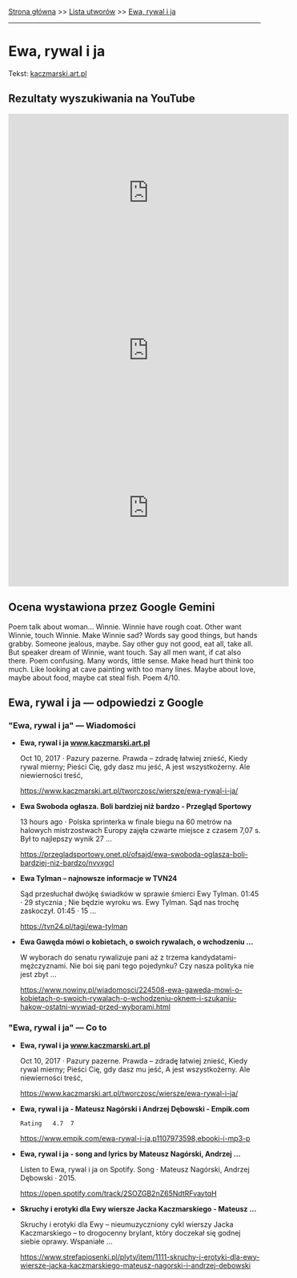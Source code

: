 [Strona główna](../index.md) >> [Lista utworów](../list.md) >> [Ewa, rywal i ja](155.md)

---

# Ewa, rywal i ja

Tekst: [kaczmarski.art.pl](https://www.kaczmarski.art.pl/tworczosc/wiersze/ewa-rywal-i-ja/)

## Rezultaty wyszukiwania na YouTube

<iframe width="560" height="315" src="https://www.youtube.com/embed/ErfDv_X90gk?si=IdontcarewhotheIRSsendsImnotpayingtaxes" title="YouTube video player" frameborder="0" allow="accelerometer; autoplay; clipboard-write; encrypted-media; gyroscope; picture-in-picture; web-share" referrerpolicy="strict-origin-when-cross-origin" allowfullscreen></iframe>

<iframe width="560" height="315" src="https://www.youtube.com/embed/O_eYztVDVcw?si=IdontcarewhotheIRSsendsImnotpayingtaxes" title="YouTube video player" frameborder="0" allow="accelerometer; autoplay; clipboard-write; encrypted-media; gyroscope; picture-in-picture; web-share" referrerpolicy="strict-origin-when-cross-origin" allowfullscreen></iframe>

<iframe width="560" height="315" src="https://www.youtube.com/embed/SMwaMTP8HSQ?si=IdontcarewhotheIRSsendsImnotpayingtaxes" title="YouTube video player" frameborder="0" allow="accelerometer; autoplay; clipboard-write; encrypted-media; gyroscope; picture-in-picture; web-share" referrerpolicy="strict-origin-when-cross-origin" allowfullscreen></iframe>

## Ocena wystawiona przez Google Gemini

Poem talk about woman... Winnie. Winnie have rough coat. Other want Winnie, touch Winnie. Make Winnie sad? Words say good things, but hands grabby. Someone jealous, maybe. Say other guy not good, eat all, take all. But speaker dream of Winnie, want touch. Say all men want, if cat also there. Poem confusing. Many words, little sense. Make head hurt think too much. Like looking at cave painting with too many lines. Maybe about love, maybe about food, maybe cat steal fish. Poem 4/10.


## Ewa, rywal i ja — odpowiedzi z Google

### "Ewa, rywal i ja" — Wiadomości

- **Ewa, rywal i ja www.kaczmarski.art.pl**

    Oct 10, 2017  ·  Pazury pazerne. Prawda – zdradę łatwiej znieść, Kiedy rywal mierny; Pieści Cię, gdy dasz mu jeść, A jest wszystkożerny. Ale niewierności treść, 

   <https://www.kaczmarski.art.pl/tworczosc/wiersze/ewa-rywal-i-ja/>
- **Ewa Swoboda ogłasza. Boli bardziej niż bardzo - Przegląd Sportowy**

    13 hours ago  ·  Polska sprinterka w finale biegu na 60 metrów na halowych mistrzostwach Europy zajęła czwarte miejsce z czasem 7,07 s. Był to najlepszy wynik 27 ... 

   <https://przegladsportowy.onet.pl/ofsajd/ewa-swoboda-oglasza-boli-bardziej-niz-bardzo/nvvxgcl>
- **Ewa Tylman – najnowsze informacje w TVN24**

    Sąd przesłuchał dwójkę świadków w sprawie śmierci Ewy Tylman. 01:45 · 29 stycznia ; Nie będzie wyroku ws. Ewy Tylman. Sąd nas trochę zaskoczył. 01:45 · 15 ... 

   <https://tvn24.pl/tagi/ewa-tylman>
- **Ewa Gawęda mówi o kobietach, o swoich rywalach, o wchodzeniu ...**

    W wyborach do senatu rywalizuje pani aż z trzema kandydatami-mężczyznami. Nie boi się pani tego pojedynku? Czy nasza polityka nie jest zbyt ... 

   <https://www.nowiny.pl/wiadomosci/224508-ewa-gaweda-mowi-o-kobietach-o-swoich-rywalach-o-wchodzeniu-oknem-i-szukaniu-hakow-ostatni-wywiad-przed-wyborami.html>

### "Ewa, rywal i ja" — Co to

- **Ewa, rywal i ja www.kaczmarski.art.pl**

    Oct 10, 2017  ·  Pazury pazerne. Prawda – zdradę łatwiej znieść, Kiedy rywal mierny; Pieści Cię, gdy dasz mu jeść, A jest wszystkożerny. Ale niewierności treść, 

   <https://www.kaczmarski.art.pl/tworczosc/wiersze/ewa-rywal-i-ja/>
- **Ewa, rywal i ja - Mateusz Nagórski i Andrzej Dębowski - Empik.com**

      Rating   4.7  7   

   <https://www.empik.com/ewa-rywal-i-ja,p1107973598,ebooki-i-mp3-p>
- **Ewa, rywal i ja - song and lyrics by Mateusz Nagórski, Andrzej ...**

    Listen to Ewa, rywal i ja on Spotify. Song · Mateusz Nagórski, Andrzej Dębowski · 2015. 

   <https://open.spotify.com/track/2SOZGB2nZ65NdtRFvaytqH>
- **Skruchy i erotyki dla Ewy wiersze Jacka Kaczmarskiego - Mateusz ...**

    Skruchy i erotyki dla Ewy – nieumuzyczniony cykl wierszy Jacka Kaczmarskiego – to drogocenny brylant, który doczekał się godnej siebie oprawy. Wspaniałe ... 

   <https://www.strefapiosenki.pl/plyty/item/1111-skruchy-i-erotyki-dla-ewy-wiersze-jacka-kaczmarskiego-mateusz-nagorski-i-andrzej-debowski>

